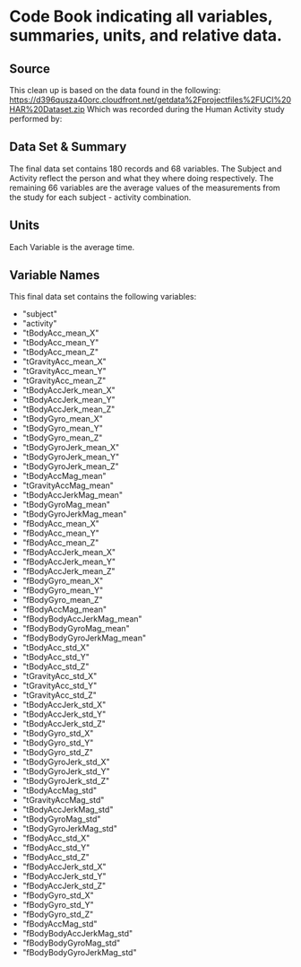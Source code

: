 # Code Book indicating all variables, summaries, units, and relative data.
## Source
This clean up is based on the data found in the following:
https://d396qusza40orc.cloudfront.net/getdata%2Fprojectfiles%2FUCI%20HAR%20Dataset.zip
Which was recorded during the Human Activity study performed by:

## Data Set & Summary
The final data set contains 180 records and 68 variables. The Subject and Activity reflect the person and what they where doing respectively.
The remaining 66 variables are the average values of the measurements from the study for each subject - activity combination.

## Units
Each Variable is the average time.

## Variable Names
This final data set contains the following variables:
* "subject"
* "activity"
* "tBodyAcc_mean_X"
* "tBodyAcc_mean_Y"
* "tBodyAcc_mean_Z"
* "tGravityAcc_mean_X"
* "tGravityAcc_mean_Y"
* "tGravityAcc_mean_Z"
* "tBodyAccJerk_mean_X"
* "tBodyAccJerk_mean_Y"
* "tBodyAccJerk_mean_Z"
* "tBodyGyro_mean_X"
* "tBodyGyro_mean_Y"
* "tBodyGyro_mean_Z"
* "tBodyGyroJerk_mean_X"
* "tBodyGyroJerk_mean_Y"
* "tBodyGyroJerk_mean_Z"
* "tBodyAccMag_mean"
* "tGravityAccMag_mean"
* "tBodyAccJerkMag_mean"
* "tBodyGyroMag_mean"
* "tBodyGyroJerkMag_mean"
* "fBodyAcc_mean_X"
* "fBodyAcc_mean_Y"
* "fBodyAcc_mean_Z"
* "fBodyAccJerk_mean_X"
* "fBodyAccJerk_mean_Y"
* "fBodyAccJerk_mean_Z"
* "fBodyGyro_mean_X"
* "fBodyGyro_mean_Y"
* "fBodyGyro_mean_Z"
* "fBodyAccMag_mean"
* "fBodyBodyAccJerkMag_mean"
* "fBodyBodyGyroMag_mean"
* "fBodyBodyGyroJerkMag_mean"
* "tBodyAcc_std_X"
* "tBodyAcc_std_Y"
* "tBodyAcc_std_Z"
* "tGravityAcc_std_X"
* "tGravityAcc_std_Y"
* "tGravityAcc_std_Z"
* "tBodyAccJerk_std_X"
* "tBodyAccJerk_std_Y"
* "tBodyAccJerk_std_Z"
* "tBodyGyro_std_X"
* "tBodyGyro_std_Y"
* "tBodyGyro_std_Z"
* "tBodyGyroJerk_std_X"
* "tBodyGyroJerk_std_Y"
* "tBodyGyroJerk_std_Z"
* "tBodyAccMag_std"
* "tGravityAccMag_std"
* "tBodyAccJerkMag_std"
* "tBodyGyroMag_std"
* "tBodyGyroJerkMag_std"
* "fBodyAcc_std_X"
* "fBodyAcc_std_Y"
* "fBodyAcc_std_Z"
* "fBodyAccJerk_std_X"
* "fBodyAccJerk_std_Y"
* "fBodyAccJerk_std_Z"
* "fBodyGyro_std_X"
* "fBodyGyro_std_Y"
* "fBodyGyro_std_Z"
* "fBodyAccMag_std"
* "fBodyBodyAccJerkMag_std"
* "fBodyBodyGyroMag_std"
* "fBodyBodyGyroJerkMag_std"